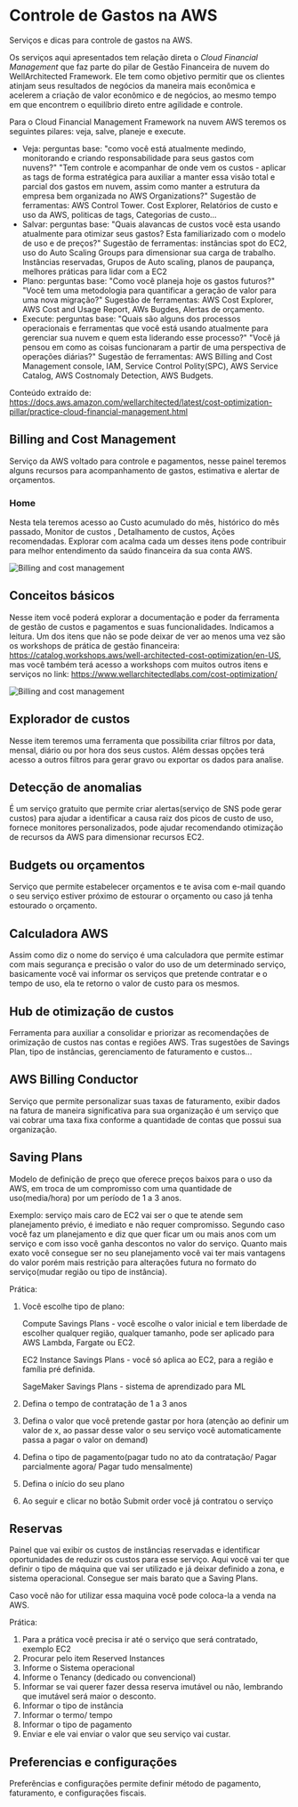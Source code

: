 # Controle de Gastos na AWS

Serviços e dicas para controle de gastos na AWS.

Os serviços aqui apresentados tem relação direta o *Cloud Financial Management* que faz parte do pilar de Gestão Financeira de nuvem do WellArchitected Framework. Ele tem como objetivo permitir que os clientes atinjam seus resultados de negócios da maneira mais econômica e acelerem a criação de valor econômico e de negócios, ao mesmo tempo em que encontrem o equilíbrio direto entre agilidade e controle.

Para o Cloud Financial  Management Framework na nuvem AWS teremos os seguintes pilares: veja, salve, planeje e execute.

- Veja: perguntas base: "como você está atualmente medindo, monitorando e criando responsabilidade para seus gastos com nuvens?" "Tem controle e acompanhar de onde vem os custos - aplicar as tags de forma estratégica para auxiliar a manter essa visão total e parcial dos gastos em nuvem, assim como manter a estrutura da empresa bem organizada no AWS Organizations?" Sugestão de ferramentas: AWS Control Tower. Cost Explorer, Relatórios de custo e uso da AWS, politicas de tags, Categorias de custo...
- Salvar: perguntas base: "Quais alavancas de custos você esta usando atualmente para otimizar seus gastos? Esta familiarizado com o modelo de uso e de preços?" Sugestão de ferramentas: instâncias spot do EC2, uso do Auto Scaling Groups para dimensionar sua carga de trabalho. Instâncias reservadas, Grupos de Auto scaling, planos de paupança, melhores práticas para lidar com a EC2
- Plano: perguntas base: "Como você planeja hoje os gastos futuros?" "Você tem uma metodologia para quantificar a geração de valor para uma nova migração?" Sugestão de ferramentas: AWS Cost Explorer, AWS Cost and Usage Report, AWs Bugdes, Alertas de orçamento.
- Execute: perguntas base: "Quais são alguns dos processos operacionais e ferramentas que você está usando atualmente para gerenciar sua nuvem e quem esta liderando esse processo?" "Você já pensou em como as coisas funcionaram a partir de uma perspectiva de operações diárias?" Sugestão de ferramentas: AWS Billing and Cost Management console, IAM, Service Control Polity(SPC), AWS Service Catalog, AWS Costnomaly Detection, AWS Budgets.

Conteúdo extraído de: https://docs.aws.amazon.com/wellarchitected/latest/cost-optimization-pillar/practice-cloud-financial-management.html

## Billing and Cost Management

Serviço da AWS voltado para controle e pagamentos, nesse painel teremos alguns recursos para acompanhamento de gastos, estimativa e alertar de orçamentos.

### Home

Nesta tela teremos acesso ao Custo acumulado do mês, histórico do mês passado, Monitor de custos , Detalhamento de custos, Ações recomendadas. Explorar com acalma cada um desses itens pode contribuir para melhor entendimento da saúdo financeira da sua conta AWS.

![Billing and cost management](C:\Users\tijac\Documents\aws\estudo\images\custos\1.PNG)

## Conceitos básicos

Nesse item você poderá explorar a documentação e poder da ferramenta de gestão de custos e pagamentos e suas funcionalidades. Indicamos a leitura. Um dos itens que não se pode deixar de ver ao menos uma vez são os workshops de prática de gestão financeira: https://catalog.workshops.aws/well-architected-cost-optimization/en-US, mas você também terá acesso a workshops com muitos outros itens e serviços no link: https://www.wellarchitectedlabs.com/cost-optimization/

![Billing and cost management](C:\Users\tijac\Documents\aws\estudo\images\custos\2.PNG)

## Explorador de custos

Nesse item teremos uma ferramenta que possibilita criar filtros por data, mensal, diário ou por hora dos seus custos. Além dessas opções terá acesso a outros filtros para gerar gravo ou exportar os dados para analise.

## Detecção de anomalias

É um serviço gratuito que permite criar alertas(serviço de SNS pode gerar custos) para ajudar a identificar a causa raiz dos picos de custo de uso, fornece monitores personalizados, pode ajudar recomendando otimização de recursos da AWS para dimensionar recursos EC2.

## Budgets ou orçamentos

Serviço que permite estabelecer orçamentos e te avisa com e-mail quando o seu serviço estiver próximo de estourar o orçamento ou caso já tenha estourado o orçamento.

## Calculadora AWS

Assim como diz o nome do serviço é uma calculadora que permite estimar com mais segurança e precisão o valor do uso de um determinado serviço, basicamente você vai informar os serviços que pretende contratar e o tempo de uso, ela te retorno o valor de custo para os mesmos.

## Hub de otimização de custos

Ferramenta para auxiliar a consolidar e priorizar as recomendações de orimização de custos nas contas e regiões AWS. Tras sugestões de Savings Plan, tipo de instâncias, gerenciamento de faturamento e custos...

## AWS Billing Conductor

Serviço que permite personalizar suas taxas de faturamento, exibir dados na fatura de maneira significativa para sua organização é um serviço que vai cobrar uma taxa fixa conforme a quantidade de contas que possui sua organização.

## Saving Plans

Modelo de definição de preço que oferece preços baixos para o uso da AWS, em troca de um compromisso com uma quantidade de uso(media/hora) por um período de 1 a 3 anos.

Exemplo: serviço mais caro de EC2 vai ser o que te atende sem planejamento prévio, é imediato e não requer compromisso. Segundo caso você faz um planejamento e diz que quer ficar um ou mais anos com um serviço e com isso você ganha descontos no valor do serviço. Quanto mais exato você consegue ser no seu planejamento você vai ter mais vantagens do valor porém mais restrição para alterações futura no formato do serviço(mudar região ou tipo de instância). 

Prática:

1. Você escolhe tipo de plano: 

   Compute Savings Plans - você escolhe o valor inicial e tem liberdade de escolher qualquer região, qualquer tamanho, pode ser aplicado para AWS Lambda, Fargate ou EC2.

   EC2 Instance Savings Plans - você só aplica ao EC2, para a região e família pré definida.

   SageMaker Savings Plans - sistema de aprendizado para ML
   
2. Defina o tempo de contratação de 1 a 3 anos

3. Defina o valor que você pretende gastar por hora (atenção ao definir um valor de x, ao passar desse valor o seu serviço você automaticamente passa a pagar o valor on demand)

4. Defina o tipo de pagamento(pagar tudo no ato da contratação/ Pagar parcialmente agora/ Pagar tudo mensalmente)

5. Defina o início do seu plano

6. Ao seguir e clicar no botão Submit order você já contratou o serviço


## Reservas

Painel que vai exibir os custos de instâncias reservadas e identificar oportunidades de reduzir os custos para esse serviço. Aqui você vai ter que definir o tipo de máquina que vai ser utilizado e já deixar definido a zona, e sistema operacional. Consegue ser mais barato que a Saving Plans.

Caso você não for utilizar essa maquina você pode coloca-la a venda na AWS.

Prática:

1. Para a prática você precisa ir até o serviço que será contratado, exemplo EC2
2. Procurar pelo item Reserved Instances
3. Informe o Sistema operacional
4. Informe o Tenancy (dedicado ou convencional)
5. Informar se vai querer fazer dessa reserva imutável ou não, lembrando que imutável será maior o desconto.
6. Informar o tipo de instância
7. Informar o termo/ tempo
8. Informar o tipo de pagamento
9. Enviar e ele vai enviar o valor que seu serviço vai custar. 

## Preferencias e configurações

Preferências e configurações permite definir método de pagamento, faturamento, e configurações fiscais.
